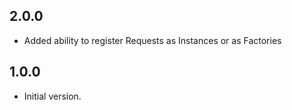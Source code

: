 ## 2.0.0

- Added ability to register Requests as Instances or as Factories

## 1.0.0

- Initial version.
